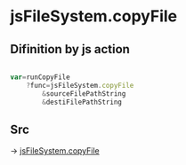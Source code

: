 # jsFileSystem.copyFile

## Difinition by js action

```js.js

var=runCopyFile
	?func=jsFileSystem.copyFile
		&sourceFilePathString
		&destiFilePathString
```

## Src

-> [jsFileSystem.copyFile](https://github.com/puutaro/CommandClick/blob/master/app/src/main/java/com/puutaro/commandclick/fragment_lib/terminal_fragment/js_interface/file/JsFileSystem.kt#L254)


